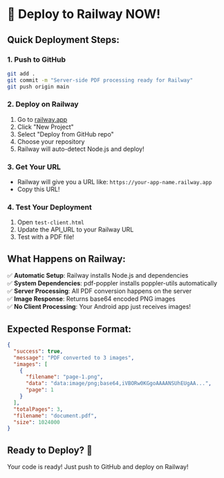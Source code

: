 # 🚀 Deploy to Railway NOW!

## Quick Deployment Steps:

### 1. Push to GitHub
```bash
git add .
git commit -m "Server-side PDF processing ready for Railway"
git push origin main
```

### 2. Deploy on Railway
1. Go to [railway.app](https://railway.app)
2. Click "New Project"
3. Select "Deploy from GitHub repo"
4. Choose your repository
5. Railway will auto-detect Node.js and deploy!

### 3. Get Your URL
- Railway will give you a URL like: `https://your-app-name.railway.app`
- Copy this URL!

### 4. Test Your Deployment
1. Open `test-client.html`
2. Update the API_URL to your Railway URL
3. Test with a PDF file!

## What Happens on Railway:
✅ **Automatic Setup**: Railway installs Node.js and dependencies  
✅ **System Dependencies**: pdf-poppler installs poppler-utils automatically  
✅ **Server Processing**: All PDF conversion happens on the server  
✅ **Image Response**: Returns base64 encoded PNG images  
✅ **No Client Processing**: Your Android app just receives images!  

## Expected Response Format:
```json
{
  "success": true,
  "message": "PDF converted to 3 images",
  "images": [
    {
      "filename": "page-1.png",
      "data": "data:image/png;base64,iVBORw0KGgoAAAANSUhEUgAA...",
      "page": 1
    }
  ],
  "totalPages": 3,
  "filename": "document.pdf",
  "size": 1024000
}
```

## Ready to Deploy? 🎯
Your code is ready! Just push to GitHub and deploy on Railway!
